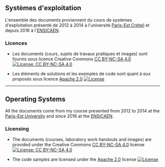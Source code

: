 ## Systèmes d'exploitation

L'ensemble des documents proviennent du cours de systèmes d'exploitation présenté de 2012 à 2014 à l'université [Paris-Est Créteil](http://www.u-pec.fr/) et depuis 2016 à l'[ENSICAEN](http://www.ensicaen.fr).

### Licences

* Les documents (cours, sujets de travaux pratiques et images) sont fournis sous licence Creative Commons [CC BY-NC-SA 4.0](https://creativecommons.org/licenses/by-nc-sa/4.0/) [![License: CC BY-NC-SA 4.0](https://img.shields.io/badge/License-CC%20BY--NC--SA%204.0-lightgrey.svg)](http://creativecommons.org/licenses/by-nc-sa/4.0/)

* Les éléments de solutions et les exemples de code sont quant à eux proposés sous licence [Apache 2.0](http://www.apache.org/licenses/LICENSE-2.0) [![License](https://img.shields.io/badge/License-Apache%202.0-lightgray.svg)](https://opensource.org/licenses/Apache-2.0)

-----

## Operating Systems

All the documents come from my course presented from 2012 to 2014 at the [Paris-Est University](http://www.u-pec.fr/) and since 2016 at the [ENSICAEN](http://www.ensicaen.fr).

### Licensing

* The documents (courses, laboratory work handouts and images) are provided under the Creative Commons [CC BY-NC-SA 4.0](https://creativecommons.org/licenses/by-nc-sa/4.0/) license [![License: CC BY-NC-SA 4.0](https://img.shields.io/badge/License-CC%20BY--NC--SA%204.0-lightgrey.svg)](http://creativecommons.org/licenses/by-nc-sa/4.0/) 

* The code samples are licensed under the [Apache 2.0](http://www.apache.org/licenses/LICENSE-2.0) license [![License](https://img.shields.io/badge/License-Apache%202.0-blue.svg)](https://opensource.org/licenses/Apache-2.0)
